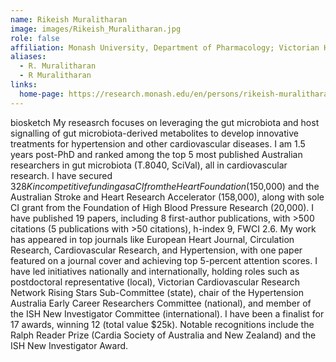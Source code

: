 ```yaml
---
name: Rikeish Muralitharan
image: images/Rikeish_Muralitharan.jpg
role: false
affiliation: Monash University, Department of Pharmacology; Victorian Heart Institute
aliases:
  - R. Muralitharan
  - R Muralitharan
links:
  home-page: https://research.monash.edu/en/persons/rikeish-muralitharan
---
```


biosketch
My reseasrch focuses on leveraging the gut microbiota and host signalling of gut microbiota-derived metabolites to develop innovative treatments for hypertension and other cardiovascular diseases. I am 1.5 years post-PhD and ranked among the top 5 most published Australian researchers in gut microbiota (T.8040, SciVal), all in cardiovascular research. I have secured $328K in competitive funding as a CI from the Heart Foundation ($150,000) and the Australian Stroke and Heart Research Accelerator (158,000), along with sole CI grant from the Foundation of High Blood Pressure Research (20,000). I have published 19 papers, including 8 first-author publications, with >500 citations (5 publications with >50 citations), h-index 9, FWCI 2.6. My work has appeared in top journals like European Heart Journal, Circulation Research, Cardiovascular Research, and Hypertension, with one paper featured on a journal cover and achieving top 5-percent attention scores. I have led initiatives nationally and internationally, holding roles such as postdoctoral representative (local), Victorian Cardiovascular Research Network Rising Stars Sub-Committee (state), chair of the Hypertension Australia Early Career Researchers Committee (national), and member of the ISH New Investigator Committee (international). I have been a finalist for 17 awards, winning 12 (total value $25k). Notable recognitions include the Ralph Reader Prize (Cardia Society of Australia and New Zealand) and the ISH New Investigator Award. 


